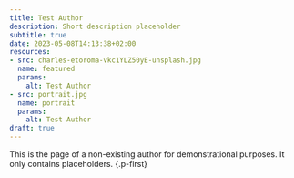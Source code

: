 ```yaml
---
title: Test Author
description: Short description placeholder
subtitle: true
date: 2023-05-08T14:13:38+02:00
resources:
- src: charles-etoroma-vkc1YLZ50yE-unsplash.jpg
  name: featured
  params:
    alt: Test Author
- src: portrait.jpg
  name: portrait
  params:
    alt: Test Author
draft: true
---
```


This is the page of a non-existing author for demonstrational purposes. It only contains placeholders.
{.p-first}
<!--more-->

